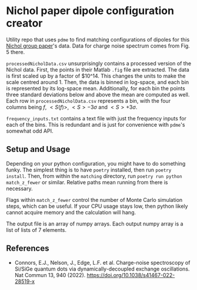 # Nichol paper dipole configuration creator

Utility repo that uses `pdme` to find matching configurations of dipoles for this [Nichol group paper](https://www.nature.com/articles/s41467-022-28519-x.pdf)'s data.
Data for charge noise spectrum comes from Fig. 5 there.

`processedNicholData.csv` unsurprisingly contains a processed version of the Nichol data.
First, the points in their Matlab `.fig` file are extracted.
The data is first scaled up by a factor of $10^14.
This changes the units to make the scale centred around 1.
Then, the data is binned in log-space, and each bin is represented by its log-space mean.
Additionally, for each bin the points three standard deviations below and above the mean are computed as well.
Each row in `processedNicholData.csv` represents a bin, with the four columns being $f$, $<S(f)>$, $<S> - 3\sigma$ and $<S> + 3\sigma$.

`frequency_inputs.txt` contains a text file with just the frequency inputs for each of the bins.
This is redundant and is just for convenience with `pdme`'s somewhat odd API.

## Setup and Usage

Depending on your python configuration, you might have to do something funky.
The simplest thing is to have `poetry` installed, then run `poetry install`.
Then, from within the `matching` directory, run `poetry run python match_z_fewer` or similar.
Relative paths mean running from there is necessary.

Flags within `match_z_fewer` control the number of Monte Carlo simulation steps, which can be useful.
If your CPU usage stays low, then python likely cannot acquire memory and the calculation will hang.

The output file is an array of numpy arrays.
Each output numpy array is a list of lists of 7 elements.


## References
- Connors, E.J., Nelson, J., Edge, L.F. et al. Charge-noise spectroscopy of Si/SiGe quantum dots via dynamically-decoupled exchange oscillations. Nat Commun 13, 940 (2022). https://doi.org/10.1038/s41467-022-28519-x
